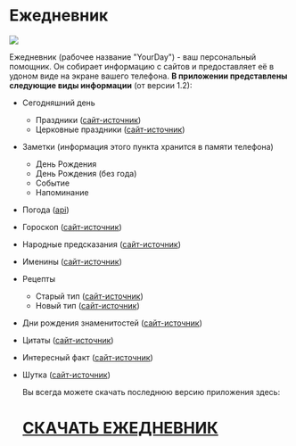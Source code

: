 # Ежедневник
![](http://rchat.info/others/app_1/deary.jpg)

Ежедневник (рабочее название "YourDay") - ваш персональный помощник. Он собирает информацию с сайтов и предоставляет её в удоном виде на экране вашего телефона. 
**В приложении представлены следующие виды информации** (от версии 1.2):

  - Сегодняшний день
    - Праздники ([сайт-источник](https://my-calend.ru/holidays/russia))
    - Церковные праздники ([сайт-источник](https://my-calend.ru/orthodox-calendar))
  - Заметки (информация этого пункта хранится в памяти телефона)
    - День Рождения
    - День Рождения (без года)
    - Событие
    - Напоминание
  - Погода ([api](https://openweathermap.org/))
  - Гороскоп ([сайт-источник](https://1001goroskop.ru/))
  - Народные предсказания ([сайт-источник](https://my-calend.ru/day-omens))
  - Именины ([сайт-источник](https://my-calend.ru/name-days))
  - Рецепты
    - Старый тип ([сайт-источник](https://canadacook.ru/recipes_month))
    - Новый тип ([сайт-источник](https://aboutfood.club/random-dish/))
  - Дни рождения знаменитостей  ([сайт-источник](https://stuki-druki.com/Den-rozhdeniya-izvestnih-ludey.php))
  - Цитаты ([сайт-источник](https://quote-citation.com/random))
  - Интересный факт ([сайт-источник](https://randstuff.ru/fact/))
  - Шутка ([сайт-источник](https://randstuff.ru/joke/))

    Вы всегда можете скачать последнюю версию приложения здесь:
    # [СКАЧАТЬ ЕЖЕДНЕВНИК](http://rchat.info/others/app_1/app_2.apk)
